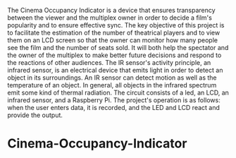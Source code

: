 The Cinema Occupancy Indicator is a device that ensures transparency between the viewer  and the multiplex owner in order to decide a film's popularity and to ensure effective sync. The key objective of this project is to facilitate the estimation of the number of theatrical  players and to view them on an LCD screen so that the owner can monitor how many people  see the film and the number of seats sold. It will both help the spectator and the owner of the  multiplex to make better future decisions and respond to the reactions of other audiences. 
The IR sensor's activity principle, an infrared sensor, is an electrical device that emits light in  order to detect an object in its surroundings. An IR sensor can detect motion as well as the  temperature of an object. In general, all objects in the infrared spectrum emit some kind of  thermal radiation. The circuit consists of a led, an LCD, an infrared sensor, and a Raspberry  Pi. 
The project's operation is as follows: when the user enters data, it is recorded, and the LED  and LCD react and provide the output.
# Cinema-Occupancy-Indicator
